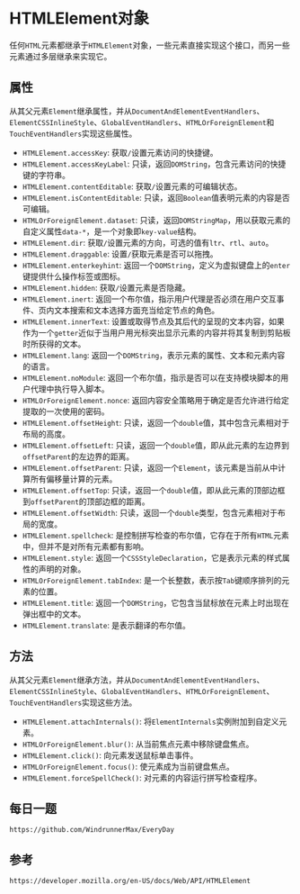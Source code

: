 # HTMLElement对象
任何`HTML`元素都继承于`HTMLElement`对象，一些元素直接实现这个接口，而另一些元素通过多层继承来实现它。

## 属性
从其父元素`Element`继承属性，并从`DocumentAndElementEventHandlers`、`ElementCSSInlineStyle`、`GlobalEventHandlers`、`HTMLOrForeignElement`和`TouchEventHandlers`实现这些属性。
* `HTMLElement.accessKey`: 获取`/`设置元素访问的快捷键。
* `HTMLElement.accessKeyLabel`: 只读，返回`DOMString`，包含元素访问的快捷键的字符串。
* `HTMLElement.contentEditable`: 获取`/`设置元素的可编辑状态。
* `HTMLElement.isContentEditable`: 只读，返回`Boolean`值表明元素的内容是否可编辑。
* `HTMLOrForeignElement.dataset`: 只读，返回`DOMStringMap`，用以获取元素的自定义属性`data-*`，是一个对象即`key-value`结构。
* `HTMLElement.dir`: 获取`/`设置元素的方向，可选的值有`ltr`、`rtl`、`auto`。
* `HTMLElement.draggable`: 设置`/`获取元素是否可以拖拽。
* `HTMLElement.enterkeyhint`: 返回一个`DOMString`，定义为虚拟键盘上的`enter`键提供什么操作标签或图标。
* `HTMLElement.hidden`: 获取`/`设置元素是否隐藏。
* `HTMLElement.inert`: 返回一个布尔值，指示用户代理是否必须在用户交互事件、页内文本搜索和文本选择方面充当给定节点的角色。
* `HTMLElement.innerText`: 设置或取得节点及其后代的呈现的文本内容，如果作为一个`getter`近似于当用户用光标突出显示元素的内容并将其复制到剪贴板时所获得的文本。
* `HTMLElement.lang`: 返回一个`DOMString`，表示元素的属性、文本和元素内容的语言。
* `HTMLElement.noModule`: 返回一个布尔值，指示是否可以在支持模块脚本的用户代理中执行导入脚本。
* `HTMLOrForeignElement.nonce`: 返回内容安全策略用于确定是否允许进行给定提取的一次使用的密码。
* `HTMLElement.offsetHeight`: 只读，返回一个`double`值，其中包含元素相对于布局的高度。
* `HTMLElement.offsetLeft`: 只读，返回一个`double`值，即从此元素的左边界到`offsetParent`的左边界的距离。
* `HTMLElement.offsetParent`: 只读，返回一个`Element`，该元素是当前从中计算所有偏移量计算的元素。
* `HTMLElement.offsetTop`: 只读，返回一个`double`值，即从此元素的顶部边框到`offsetParent`的顶部边框的距离。
* `HTMLElement.offsetWidth`: 只读，返回一个`double`类型，包含元素相对于布局的宽度。
* `HTMLElement.spellcheck`: 是控制拼写检查的布尔值，它存在于所有`HTML`元素中，但并不是对所有元素都有影响。
* `HTMLElement.style`: 返回一个`CSSStyleDeclaration`，它是表示元素的样式属性的声明的对象。
* `HTMLOrForeignElement.tabIndex`: 是一个长整数，表示按`Tab`键顺序排列的元素的位置。
* `HTMLElement.title`: 返回一个`DOMString`，它包含当鼠标放在元素上时出现在弹出框中的文本。
* `HTMLElement.translate`: 是表示翻译的布尔值。

## 方法
从其父元素`Element`继承方法，并从`DocumentAndElementEventHandlers`、`ElementCSSInlineStyle`、`GlobalEventHandlers`、`HTMLOrForeignElement`、`TouchEventHandlers`实现这些方法。
* `HTMLElement.attachInternals()`: 将`ElementInternals`实例附加到自定义元素。
* `HTMLOrForeignElement.blur()`: 从当前焦点元素中移除键盘焦点。
* `HTMLElement.click()`: 向元素发送鼠标单击事件。
* `HTMLOrForeignElement.focus()`: 使元素成为当前键盘焦点。
* `HTMLElement.forceSpellCheck()`: 对元素的内容运行拼写检查程序。

## 每日一题

```
https://github.com/WindrunnerMax/EveryDay
```

## 参考

```
https://developer.mozilla.org/en-US/docs/Web/API/HTMLElement
```